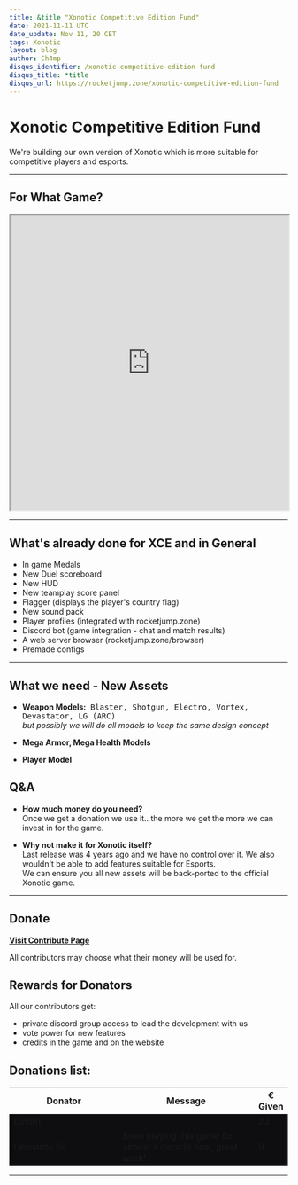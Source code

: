 ```yaml
---
title: &title "Xonotic Competitive Edition Fund"
date: 2021-11-11 UTC
date_update: Nov 11, 20 CET
tags: Xonotic
layout: blog
author: Ch4mp
disqus_identifier: /xonotic-competitive-edition-fund
disqus_title: *title
disqus_url: https://rocketjump.zone/xonotic-competitive-edition-fund
---
```


<h1 class="w3-center">Xonotic Competitive Edition Fund</h1>
<p class="w3-center">
We're building our own version of Xonotic which is more suitable for competitive players and esports.
</p>

<hr>

<h2 class="w3-center">For What Game?</h2>

<iframe class="w3-mobile w3-margin-top w3-animate-opacity" style="height:533px;width:100%" src="https://www.youtube.com/embed/x07zlZ8yVng" allow="accelerometer; autoplay; encrypted-media; gyroscope; picture-in-picture" allowfullscreen></iframe>

<hr>

## What's already done for XCE and in General

+ In game Medals
+ New Duel scoreboard
+ New HUD
+ New teamplay score panel
+ Flagger (displays the player's country flag)
+ New sound pack
+ Player profiles (integrated with rocketjump.zone)
+ Discord bot (game integration - chat and match results)
+ A web server browser (rocketjump.zone/browser)
+ Premade configs

<hr>

## What we need - New Assets

+ **Weapon Models:**
&nbsp;<kbd>Blaster,  Shotgun, Electro, Vortex, Devastator, LG (ARC)</kbd>  
*but possibly we will do all models to keep the same design concept*

+ **Mega Armor, Mega Health Models**

+ **Player Model**


## Q&A

+ **How much money do you need?**  
Once we get a donation we use it.. the more we get the more we can invest in for the game.


+ **Why not make it for Xonotic itself?**  
Last release was 4 years ago and we have no control over it. We also wouldn't be able to add features suitable for Esports.  
We can ensure you all new assets will be back-ported to the official Xonotic game.

<hr>

<div class="w3-center">
<h2 class="w3-center">Donate</h2>

<a href="/contribute" target="_blank" class="w3-btn w3-round w3-center w3-margin-top w3-hover-white w3-large mobile-margin-10 w3-red w3-mobile">
<b>
<i class="fab fa-paypal"></i>
Visit Contribute Page
</b>
</a>
<p class="w3-center">All contributors may choose what their money will be used for.</p>
</div>

## Rewards for Donators
All our contributors get:

+ private discord group access to lead the development with us
+ vote power for new features
+ credits in the game and on the website


## Donations list:


<table class="w3-table w3-bordered tourneys">
  <thead>
    <tr>
      <th>Donator</th>
      <th>Message</th>
      <th>&euro; Given </th>
    </tr>
  </thead>
  <tbody>
    <tr style="background:#0e0e10">
      <td style="width:40%">Dimitri</td>
      <td style="width:50%">-</td>
      <td style="width:10%">23</td>
    </tr>
    <tr style="background:#0e0e10">
      <td style="width:40%">Leonardo Sa</td>
      <td style="width:50%">Been playing this game for almost a decade now, great work!</td>
      <td style="width:10%">9</td>
    </tr>
  </tbody>
</table>

<hr>
